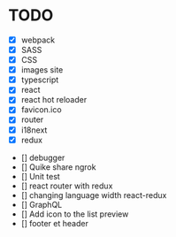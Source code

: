 # TODO

- [X] webpack
- [X] SASS
- [X] CSS
- [X] images site
- [X] typescript
- [X] react
- [X] react hot reloader
- [X] favicon.ico
- [X] router
- [X] i18next
- [X] redux
- [] debugger
- [] Quike share ngrok
- [] Unit test
- [] react router with redux
- [] changing language width react-redux
- [] GraphQL
- [] Add icon to the list preview
- [] footer et header
